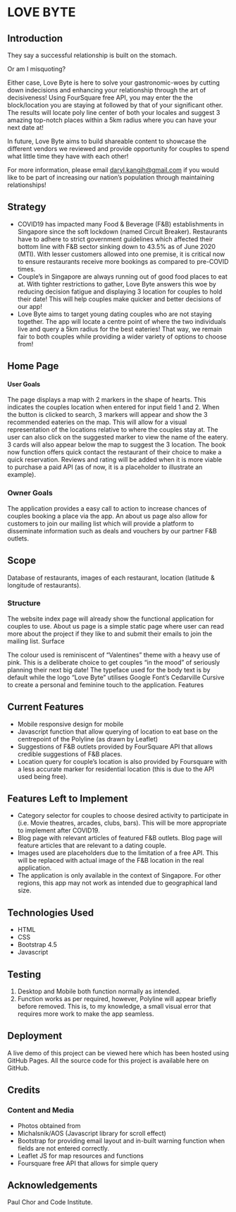# LOVE BYTE

## Introduction
They say a successful relationship is built on the stomach. 

Or am I misquoting?

Either case, Love Byte is here to solve your gastronomic-woes by cutting down indecisions and enhancing your relationship through the art of decisiveness! Using FourSquare free API, you may enter the the block/location you are staying at followed by that of your significant other. The results will locate poly line center of both your locales and suggest 3 amazing top-notch places within a 5km radius where you can have your next date at! 

In future, Love Byte aims to build shareable content to showcase the different vendors we reviewed and provide opportunity for couples to spend what little time they have with each other! 

For more information, please email daryl.kangjh@gmail.com if you would like to be part of increasing our nation’s population through maintaining relationships! 

## Strategy 
- COVID19 has impacted many Food & Beverage (F&B) establishments in Singapore since the soft lockdown (named Circuit Breaker). Restaurants have to adhere to strict government guidelines which affected their bottom line with F&B sector sinking down to 43.5% as of June 2020 (MTI). With lesser customers allowed into one premise, it is critical now to ensure restaurants receive more bookings as compared to pre-COVID times.
- Couple’s in Singapore are always running out of good food places to eat at. With tighter restrictions to gather, Love Byte answers this woe by reducing decision fatigue and displaying 3 location for couples to hold their date! This will help couples make quicker and better decisions of our app! 
- Love Byte aims to target young dating couples who are not staying together. The app will locate a centre point of where the two individuals live and query a 5km radius for the best eateries! That way, we remain fair to both couples while providing a wider variety of options to choose from! 

## Home Page

#### User Goals 

The page displays a map with 2 markers in the shape of hearts. This indicates the couples location when entered for input field 1 and 2. When the button is clicked to search, 3 markers will appear and show the 3 recommended eateries on the map. This will allow for a visual representation of the locations relative to where the couples stay at. The user can also click on the suggested marker to view the name of the eatery.
3 cards will also appear below the map to suggest the 3 location. The book now function offers quick contact the restaurant of their choice to make a quick reservation. Reviews and rating will be added when it is more viable to purchase a paid API (as of now, it is a placeholder to illustrate an example). 

### Owner Goals

The application provides a easy call to action to increase chances of couples booking a place via the app. An about us page also allow for customers to join our mailing list which will provide a platform to disseminate information such as deals and vouchers by our partner F&B outlets.


## Scope
Database of restaurants, images of each restaurant, location (latitude & longitude of restaurants).

### Structure

The website index page will already show the functional application for couples to use. About us page is a simple static page where user can read more about the project if they like to and submit their emails to join the mailing list.
Surface

The colour used is reminiscent of “Valentines” theme with a heavy use of pink. This is a deliberate choice to get couples “in the mood” of seriously planning their next big date! The typeface used for the body text is by default while the logo “Love Byte” utilises Google Font’s Cedarville Cursive to create a personal and feminine touch to the application.
Features

## Current Features
- Mobile responsive design for mobile
- Javascript function that allow querying of location to eat base on the centrepoint of the Polyline (as drawn by Leaflet)
- Suggestions of F&B outlets provided by FourSquare API that allows credible suggestions of F&B places. 
- Location query for couple’s location is also provided by Foursquare with a less accurate marker for residential location (this is due to the API used being free). 

## Features Left to Implement
- Category selector for couples to choose desired activity to participate in (i.e. Movie theatres, arcades, clubs, bars). This will be more appropriate to implement after COVID19. 
- Blog page with relevant articles of featured F&B outlets. Blog page will feature articles that are relevant to a dating couple.
- Images used are placeholders due to the limitation of a free API. This will be replaced with actual image of the F&B location in the real application. 
- The application is only available in the context of Singapore. For other regions, this app may not work as intended due to geographical land size. 

## Technologies Used

- HTML
- CSS
- Bootstrap 4.5 
- Javascript 

## Testing

1.	Desktop and Mobile both function normally as intended.
2.	Function works as per required, however, Polyline will appear briefly before removed. This is, to my knowledge, a small visual error that requires more work to make the app seamless. 


## Deployment
A live demo of this project can be viewed here which has been hosted using GitHub Pages. All the source code for this project is available here on GitHub.

## Credits

### Content and Media
- Photos obtained from
- Michalsnik/AOS (Javascript library for scroll effect)
- Bootstrap for providing email layout and in-built warning function when fields are not entered correctly.
- Leaflet JS for map resources and functions 
- Foursquare free API that allows for simple query

## Acknowledgements
Paul Chor and Code Institute.
